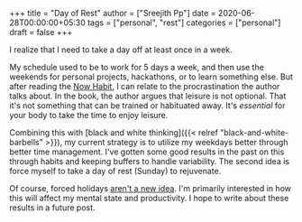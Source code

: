 +++
title = "Day of Rest"
author = ["Sreejith Pp"]
date = 2020-06-28T00:00:00+05:30
tags = ["personal", "rest"]
categories = ["personal"]
draft = false
+++

I realize that I need to take a day off at least once in a week.

My schedule used to be to work for 5 days a week, and then use the weekends for personal projects, hackathons, or to learn something else. But after reading the [Now Habit](https://www.goodreads.com/en/book/show/95708), I can relate to the procrastination the author talks about. In the book, the author argues that leisure is not optional. That it's not something that can be trained or habituated away. It's _essential_ for your body to take the time to enjoy leisure.

Combining this with [black and white thinking]({{< relref "black-and-white-barbells" >}}), my current strategy is to utilize my weekdays better through better time management. I've gotten some good results in the past on this through habits and keeping buffers to handle variability. The second idea is force myself to take a day of rest (Sunday) to rejuvenate.

Of course, forced holidays [aren't a new idea](https://en.wikipedia.org/wiki/Shabbat). I'm primarily interested in how this will affect my mental state and productivity. I hope to write about these results in a future post.
